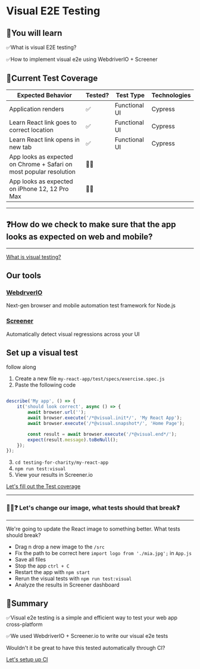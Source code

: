 # Visual E2E Testing

## 🧠You will learn

✅What is visual E2E testing? 

✅How to implement visual e2e using WebdriverIO + Screener

## 🧪Current Test Coverage

| Expected Behavior  | Tested? | Test Type  | Technologies  |
|---|---|---|---|
| Application renders  | ✅ | Functional UI | Cypress |
| Learn React link goes to correct location | ✅ | Functional UI | Cypress |
| Learn React link opens in new tab  | ✅ | Functional UI | Cypress |
| App looks as expected on Chrome + Safari on most popular resolution  | 🙅‍♂️ |   |   |
| App looks as expected on iPhone 12, 12 Pro Max  | 🙅‍♂️ |   |   |

---

## ❓How do we check to make sure that the app looks as expected on web and mobile?

---

[What is visual testing?](https://docs.google.com/presentation/d/13jYXXoKb36aFt1HLnNnAmsPqw9yaFhVrB4iFH_5_WkI/edit#slide=id.gcc181d5a54_0_284)

## Our tools

### [WebdrverIO](https://webdriver.io/)
Next-gen browser and mobile automation test framework for Node.js

### [Screener](https://screener.io/)
Automatically detect visual regressions across your UI

## Set up a visual test

follow along

1. Create a new file `my-react-app/test/specs/exercise.spec.js`
2. Paste the following code

```javascript

describe('My app', () => {
    it('should look correct', async () => {
        await browser.url('');
        await browser.execute('/*@visual.init*/', 'My React App');
        await browser.execute('/*@visual.snapshot*/', 'Home Page');

        const result = await browser.execute('/*@visual.end*/');
        expect(result.message).toBeNull();
    });
});

```
3. `cd testing-for-charity/my-react-app`
4. `npm run test:visual`
5. View your results in Screener.io 

[Let's fill out the Test coverage](./TEST-COVERAGE.md)

---

### 🏋️‍♀️❓ Let's change our image, what tests should that break❓

---

We're going to update the React image to something better. What tests should break?

* Drag n drop a new image to the `/src`
* Fix the path to be correct here `import logo from './mia.jpg';` in `App.js`
* Save all files
* Stop the app `ctrl + C`
* Restart the app with `npm start`
* Rerun the visual tests with `npm run test:visual`
* Analyze the results in Screener dashboard

## 📝Summary

✅Visual e2e testing is a simple and efficient way to test your web app cross-platform

✅We used WebdriverIO + Screener.io to write our visual e2e tests

Wouldn't it be great to have this tested automatically through CI?

[Let's setup up CI](./CICD.md)
